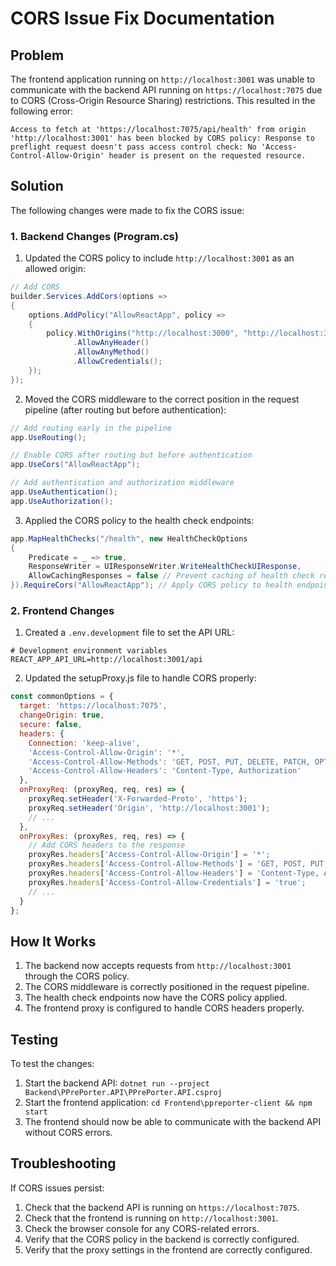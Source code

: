 # CORS Issue Fix Documentation

## Problem

The frontend application running on `http://localhost:3001` was unable to communicate with the backend API running on `https://localhost:7075` due to CORS (Cross-Origin Resource Sharing) restrictions. This resulted in the following error:

```
Access to fetch at 'https://localhost:7075/api/health' from origin 'http://localhost:3001' has been blocked by CORS policy: Response to preflight request doesn't pass access control check: No 'Access-Control-Allow-Origin' header is present on the requested resource.
```

## Solution

The following changes were made to fix the CORS issue:

### 1. Backend Changes (Program.cs)

1. Updated the CORS policy to include `http://localhost:3001` as an allowed origin:

```csharp
// Add CORS
builder.Services.AddCors(options =>
{
    options.AddPolicy("AllowReactApp", policy =>
    {
        policy.WithOrigins("http://localhost:3000", "http://localhost:3001")
              .AllowAnyHeader()
              .AllowAnyMethod()
              .AllowCredentials();
    });
});
```

2. Moved the CORS middleware to the correct position in the request pipeline (after routing but before authentication):

```csharp
// Add routing early in the pipeline
app.UseRouting();

// Enable CORS after routing but before authentication
app.UseCors("AllowReactApp");

// Add authentication and authorization middleware
app.UseAuthentication();
app.UseAuthorization();
```

3. Applied the CORS policy to the health check endpoints:

```csharp
app.MapHealthChecks("/health", new HealthCheckOptions
{
    Predicate = _ => true,
    ResponseWriter = UIResponseWriter.WriteHealthCheckUIResponse,
    AllowCachingResponses = false // Prevent caching of health check responses
}).RequireCors("AllowReactApp"); // Apply CORS policy to health endpoint
```

### 2. Frontend Changes

1. Created a `.env.development` file to set the API URL:

```
# Development environment variables
REACT_APP_API_URL=http://localhost:3001/api
```

2. Updated the setupProxy.js file to handle CORS properly:

```javascript
const commonOptions = {
  target: 'https://localhost:7075',
  changeOrigin: true,
  secure: false,
  headers: {
    Connection: 'keep-alive',
    'Access-Control-Allow-Origin': '*',
    'Access-Control-Allow-Methods': 'GET, POST, PUT, DELETE, PATCH, OPTIONS',
    'Access-Control-Allow-Headers': 'Content-Type, Authorization'
  },
  onProxyReq: (proxyReq, req, res) => {
    proxyReq.setHeader('X-Forwarded-Proto', 'https');
    proxyReq.setHeader('Origin', 'http://localhost:3001');
    // ...
  },
  onProxyRes: (proxyRes, req, res) => {
    // Add CORS headers to the response
    proxyRes.headers['Access-Control-Allow-Origin'] = '*';
    proxyRes.headers['Access-Control-Allow-Methods'] = 'GET, POST, PUT, DELETE, PATCH, OPTIONS';
    proxyRes.headers['Access-Control-Allow-Headers'] = 'Content-Type, Authorization';
    proxyRes.headers['Access-Control-Allow-Credentials'] = 'true';
    // ...
  }
};
```

## How It Works

1. The backend now accepts requests from `http://localhost:3001` through the CORS policy.
2. The CORS middleware is correctly positioned in the request pipeline.
3. The health check endpoints now have the CORS policy applied.
4. The frontend proxy is configured to handle CORS headers properly.

## Testing

To test the changes:

1. Start the backend API: `dotnet run --project Backend\PPrePorter.API\PPrePorter.API.csproj`
2. Start the frontend application: `cd Frontend\ppreporter-client && npm start`
3. The frontend should now be able to communicate with the backend API without CORS errors.

## Troubleshooting

If CORS issues persist:

1. Check that the backend API is running on `https://localhost:7075`.
2. Check that the frontend is running on `http://localhost:3001`.
3. Check the browser console for any CORS-related errors.
4. Verify that the CORS policy in the backend is correctly configured.
5. Verify that the proxy settings in the frontend are correctly configured.
